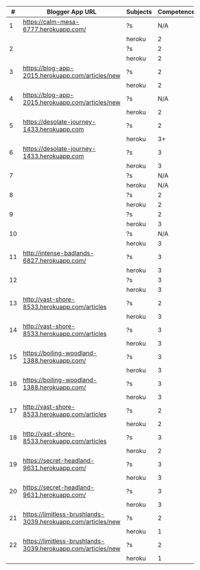 | # | Blogger App URL | Subjects | Competence | Date of PR | Effort | Improvement |
| --- | --- | --- | --- | --- | --- | --- |
| 1 | https://calm-mesa-6777.herokuapp.com/ |?s | N/A | N/A | 2 | 2
|   || heroku | 2           
| 2 ||?s | 2 | 3/9/2015 |   2  | 2
|   |     | heroku | 2           
| 3 |  https://blog-app-2015.herokuapp.com/articles/new   | ?s | 2  | 2/26/2015 |  3  | 2
|   |     | heroku | 2           
| 4 |  https://blog-app-2015.herokuapp.com/articles/new   | ?s | N/A| N/A| 2 |  2
|   |     | heroku | 2           
| 5 |  https://desolate-journey-1433.herokuapp.com| ?s | 2 |  2/26/2015 |  3   3
|   |     | heroku | 3+          
| 6 |  https://desolate-journey-1433.herokuapp.com| ?s | 3  | 3/4/2015  |  3  | 3
|   |     | heroku | 3           
| 7 |     | ?s | N/A | N/A| 1 |  1
|   |     | heroku | N/A         
| 8 |     | ?s | 2  | 3/3/2015  |  2 |  2
|   |     | heroku | 2           
| 9 |     | ?s | 2  | 2/23/2015 |  3 |  3
|   |     | heroku | 3           
| 10 |    | ?s | N/A | N/A| 2 |  2
|    |    | heroku | 3           
| 11 | http://intense-badlands-6827.herokuapp.com/| ?s | 3 |  2/25/2015 |  3  | 3
|    |    | heroku | 3           
| 12 |    | ?s | 3 |  2/26/2015  | 3 |  3
|    |    | heroku | 3           
| 13 | http://vast-shore-8533.herokuapp.com/articles  | ?s | 2 |  3/5/2015    |2 |  3
|    |    | heroku | 3           
| 14 | http://vast-shore-8533.herokuapp.com/articles  | ?s | 3  | 2/26/2015   |3 |  3
|    |    | heroku | 3           
| 15 | https://boiling-woodland-1388.herokuapp.com/   | ?s | 3 |  3/1/2015    |3 |  3
|    |    | heroku | 3           
| 16 | https://boiling-woodland-1388.herokuapp.com/   | ?s | 3 |  3/2/2015    |3 |  3
|    |    | heroku | 3           
| 17 | http://vast-shore-8533.herokuapp.com/articles  | ?s | 2 |  3/2/2015    |2 |  2
|    |    | heroku | 2           
| 18 | http://vast-shore-8533.herokuapp.com/articles  | ?s | 3 |  3/5/2015    |2 |  2
|    |    | heroku | 2           
| 19 | https://secret-headland-9631.herokuapp.com/| ?s | 3  | 2/23/2015 |  3 |  3
|    |    | heroku | 3           
| 20 | https://secret-headland-9631.herokuapp.com/| ?s | 3  | 2/23/2015 |  3 |  3
|    |    | heroku | 3           
| 21 | https://limitless-brushlands-3039.herokuapp.com/articles/new   | ?s | 2  | 3/10/2015 |  1 |  1
|    |    | heroku | 1           
| 22 | https://limitless-brushlands-3039.herokuapp.com/articles/new   | ?s | 2  | 2/23/2015 |  1 |  1
|    |    | heroku | 1           
